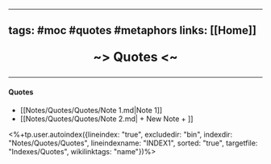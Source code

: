 ----
tags: #moc #quotes #metaphors
links: [[Home]]
----
<p align="center" style="font-size: 25; font-weight: bold;"> ~> Quotes <~ </p>

----

#### Quotes
<!--INDEX1-->
- [[Notes/Quotes/Quotes/Note 1.md|Note 1]]
- [[Notes/Quotes/Quotes/Note 2.md| + New Note + ]]

<%+tp.user.autoindex({lineindex: "true", excludedir: "bin", indexdir: "Notes/Quotes/Quotes", lineindexname: "INDEX1", sorted: "true", targetfile: "Indexes/Quotes", wikilinktags: "name"})%>
<!--INDEX1-->
